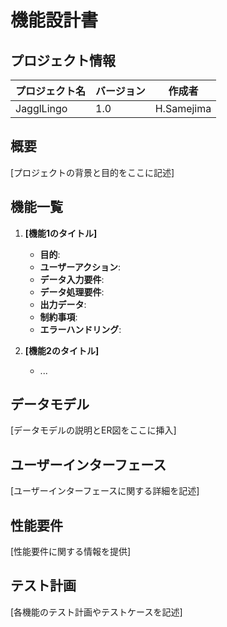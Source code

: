 # 機能設計書

## プロジェクト情報

|**プロジェクト名**|**バージョン**|**作成者**|
|-|-|-|
|JagglLingo|1.0|H.Samejima|

## 概要

[プロジェクトの背景と目的をここに記述]

## 機能一覧

1. **[機能1のタイトル]**
   - **目的**:
   - **ユーザーアクション**:
   - **データ入力要件**:
   - **データ処理要件**:
   - **出力データ**:
   - **制約事項**:
   - **エラーハンドリング**:

2. **[機能2のタイトル]**
   - ...

## データモデル

[データモデルの説明とER図をここに挿入]

## ユーザーインターフェース

[ユーザーインターフェースに関する詳細を記述]

## 性能要件

[性能要件に関する情報を提供]

## テスト計画

[各機能のテスト計画やテストケースを記述]
